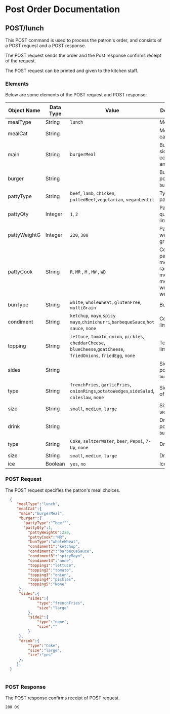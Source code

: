 # Post Order Documentation

## POST/lunch 

This POST command is used to process the patron's order, and consists of a POST request and a POST response.

The POST request sends the order and the Post response confirms receipt of the request.

The POST request can be printed and given to the kitchen staff.

### Elements

Below are some elements of the POST request and POST response:

| Object Name   | Data Type     | Value         | Description    | Default Value  |
| ------------- | ------------- | -------------- | ------------- | ----------------|
| mealType     | String         |``lunch``       | Meal type. | 
| mealCat      | String         |                |  Meal category. |
| main         | String         |``burgerMeal``  | Bun, burger, sides, condiments, and drink.|
| burger       | String         |                | Burger portion of ``burgerMeal``. |
| pattyType    | String         | ``beef``, ``lamb``, ``chicken``, ``pulledBeef``,``vegetarian``, ``veganLentil`` | Type of patty. | ``beef``|
| pattyQty     | Integer        | ``1``, ``2``   |  Patty quantity, limit of 2. | ``1``|
| pattyWeightG | Integer      	| ``220``, ``300``| Patty weight, in grams. | ``220``|
| pattyCook    | String       	| ``R``, ``MR`` , ``M`` , ``MW``  , ``WD``| Cook of patty: rare, medium rare, medium, medium-well, and well-done.|``M``|
| bunType      | String        	| ``white``, ``wholeWheat``, ``glutenFree``, ``multiGrain``| Bun type.| ``white``|
| condiment    | String         | ``ketchup``, ``mayo``,``spicy mayo``,``chimichurri``,``barbequeSauce``,``hot sauce``, ``none``	| Condiments, limit of 3. | ``none``|      
| topping      | String         | ``lettuce``, ``tomato``, ``onion``, ``pickles``, ``cheddarCheese``, ``blueCheese``,``goatCheese``, ``friedOnions``, ``friedEgg``, ``none``| Toppings, limit of 4. |``none``|
| sides        | String         |                     | Side(s) portion of ``burgerMeal``.|
| type         | String         | ``frenchFries``, ``garlicFries``, ``onionRings``,``potatoWedges``,``sideSalad``, ``coleslaw``, ``none``	| Sides, limit of 2.| ``none``|
| size 	       | String        	| ``small``, ``medium``, ``large`` | Size of sides.     |   ``medium``|
| drink        | String         |                     | Drink portion of ``burgerMeal``.|
| type         | String       	| ``Coke``, ``seltzerWater``, ``beer``, ``Pepsi``,  ``7-Up``, ``none``| Drink type. | ``none``|
| size         | String       	| ``small``, ``medium``, ``large``  	| Drink size.  	| ``medium``|
| ice          | Boolean      	| ``yes``, ``no`` 	| Ice option.	| ``no``

### POST Request

The POST request specifies the patron's meal choices.

``` JSON
  {
     "mealType":"lunch",
     "mealCat":{
  	  "main":"burgerMeal",
  	  "burger":{
        "pattyType":"”beef”",
        "pattyQty":1,
     	  "pattyWeightG":220,
     	  "pattyCook":"MR",
     	  "bunType":"wholeWheat",
     	  "condiment1":"ketchup",
     	  "condiment2":"barbecueSauce",
          "condiment3":"spicyMayo",
          "condiment4":"none",
     	  "topping1":"lettuce",
          "topping2":"tomato",
     	  "topping3":"onion",
          "topping4":"pickles",
     	  "topping5":"None"
  	  },
  	  "sides":{
     	  "side1":{
        	  "type":"frenchFries",
        	  "size":"large"
     	  },
     	  "side2":{
        	  "type":"none",
        	  "size":""
     	  }
  	  },
  	  "drink":{
     	  "type":"Coke",
     	  "size":"large",
     	  "ice":"yes"
  	  },
     },
  }
  
```

### POST Response

The POST response confirms receipt of POST request.

```HTTP
200 OK
```
